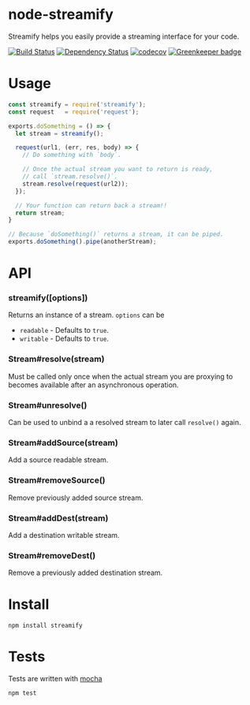 # node-streamify

Streamify helps you easily provide a streaming interface for your code.

[![Build Status](https://secure.travis-ci.org/fent/node-streamify.svg)](http://travis-ci.org/fent/node-streamify)
[![Dependency Status](https://david-dm.org/fent/node-streamify.svg)](https://david-dm.org/fent/node-streamify)
[![codecov](https://codecov.io/gh/fent/node-streamify/branch/master/graph/badge.svg)](https://codecov.io/gh/fent/node-streamify) [![Greenkeeper badge](https://badges.greenkeeper.io/fent/node-streamify.svg)](https://greenkeeper.io/)

# Usage

```js
const streamify = require('streamify');
const request   = require('request');

exports.doSomething = () => {
  let stream = streamify();

  request(url1, (err, res, body) => {
    // Do something with `body`.

    // Once the actual stream you want to return is ready,
    // call `stream.resolve()`.
    stream.resolve(request(url2));
  });

  // Your function can return back a stream!!
  return stream;
}

// Because `doSomething()` returns a stream, it can be piped.
exports.doSomething().pipe(anotherStream);
```


# API
### streamify([options])

Returns an instance of a stream. `options` can be

* `readable` - Defaults to `true`.
* `writable` - Defaults to `true`.

### Stream#resolve(stream)

Must be called only once when the actual stream you are proxying to becomes available after an asynchronous operation.

### Stream#unresolve()

Can be used to unbind a a resolved stream to later call `resolve()` again.

### Stream#addSource(stream)

Add a source readable stream.

### Stream#removeSource()

Remove previously added source stream.

### Stream#addDest(stream)

Add a destination writable stream.

### Stream#removeDest()

Remove a previously added destination stream.


# Install

    npm install streamify


# Tests
Tests are written with [mocha](https://mochajs.org)

```bash
npm test
```
